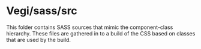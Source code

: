 # Vegi/sass/src

This folder contains SASS sources that mimic the component-class hierarchy. These files
are gathered in to a build of the CSS based on classes that are used by the build.
